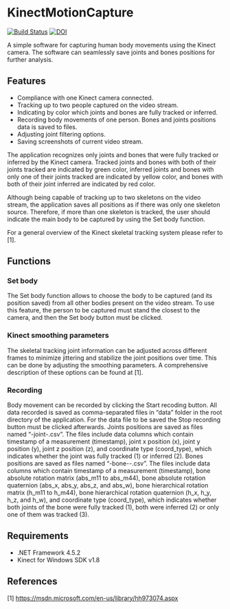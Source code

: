 # KinectMotionCapture

[![Build Status](https://travis-ci.org/apalkowski/KinectMotionCapture.svg?branch=master)](https://travis-ci.org/apalkowski/KinectMotionCapture) [![DOI](https://zenodo.org/badge/doi/10.5281/zenodo.58077.svg)](http://dx.doi.org/10.5281/zenodo.58077)

A simple software for capturing human body movements using the Kinect camera. The software can seamlessly save joints and bones positions for further analysis.

## Features

- Compliance with one Kinect camera connected.
- Tracking up to two people captured on the video stream.
- Indicating by color which joints and bones are fully tracked or inferred.
- Recording body movements of one person. Bones and joints positions data is saved to files.
- Adjusting joint filtering options.
- Saving screenshots of current video stream.

The application recognizes only joints and bones that were fully tracked or inferred by the Kinect camera. Tracked joints and bones with both of their joints tracked are indicated by green color, inferred joints and bones with only one of their joints tracked are indicated by yellow color, and bones with both of their joint inferred are indicated by red color.

Although being capable of tracking up to two skeletons on the video stream, the application saves all positions as if there was only one skeleton source. Therefore, if more than one skeleton is tracked, the user should indicate the main body to be captured by using the Set body function.

For a general overview of the Kinect skeletal tracking system please refer to [1].


## Functions


### Set body

The Set body function allows to choose the body to be captured (and its position saved) from all other bodies present on the video stream.
To use this feature, the person to be captured must stand the closest to the camera, and then the Set body button must be clicked.

### Kinect smoothing parameters

The skeletal tracking joint information can be adjusted across different frames to minimize jittering and stabilize the joint positions over time. This can be done by adjusting the smoothing parameters. A comprehensive description of these options can be found at [1].

### Recording

Body movement can be recorded by clicking the Start recoding button. All data recorded is saved as comma-separated files in “data” folder in the root directory of the application. For the data file to be saved the Stop recording button must be clicked afterwards.
Joints positions are saved as files named “<timestamp>-joint-<joint type>.csv”. The files include data columns which contain timestamp of a measurement (timestamp), joint x position (x), joint y position (y), joint z position (z), and coordinate type (coord_type), which indicates whether the joint was fully tracked (1) or inferred (2).
Bones positions are saved as files named “<timestamp>-bone-<start joint>-<end joint>.csv”. The files include data columns which contain timestamp of a measurement (timestamp), bone absolute rotation matrix (abs_m11 to abs_m44), bone absolute rotation quaternion (abs_x, abs_y, abs_z, and abs_w), bone hierarchical rotation matrix (h_m11 to h_m44), bone hierarchical rotation quaternion (h_x, h_y, h_z, and h_w), and coordinate type (coord_type), which indicates whether both joints of the bone were fully tracked (1), both were inferred (2) or only one of them was tracked (3).

## Requirements
- .NET Framework 4.5.2
- Kinect for Windows SDK v1.8

## References

[1] https://msdn.microsoft.com/en-us/library/hh973074.aspx
